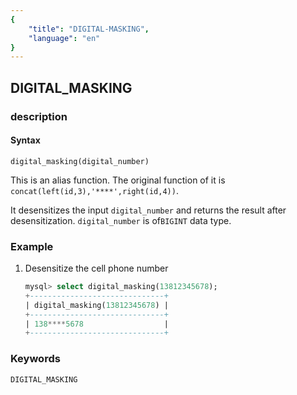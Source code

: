 ```yaml
---
{
    "title": "DIGITAL-MASKING",
    "language": "en"
}
---
```


<!-- 
Licensed to the Apache Software Foundation (ASF) under one
or more contributor license agreements.  See the NOTICE file
distributed with this work for additional information
regarding copyright ownership.  The ASF licenses this file
to you under the Apache License, Version 2.0 (the
"License"); you may not use this file except in compliance
with the License.  You may obtain a copy of the License at

  http://www.apache.org/licenses/LICENSE-2.0

Unless required by applicable law or agreed to in writing,
software distributed under the License is distributed on an
"AS IS" BASIS, WITHOUT WARRANTIES OR CONDITIONS OF ANY
KIND, either express or implied.  See the License for the
specific language governing permissions and limitations
under the License.
-->

## DIGITAL_MASKING

### description

#### Syntax

```
digital_masking(digital_number)
```

This is an alias function. The original function of it is `concat(left(id,3),'****',right(id,4))`.

It desensitizes the input `digital_number` and returns the result after desensitization. `digital_number` is of`BIGINT` data type.

### Example

1. Desensitize the cell phone number

    ```sql
    mysql> select digital_masking(13812345678);
    +------------------------------+
    | digital_masking(13812345678) |
    +------------------------------+
    | 138****5678                  |
    +------------------------------+
    ```

### Keywords

```
DIGITAL_MASKING
```


